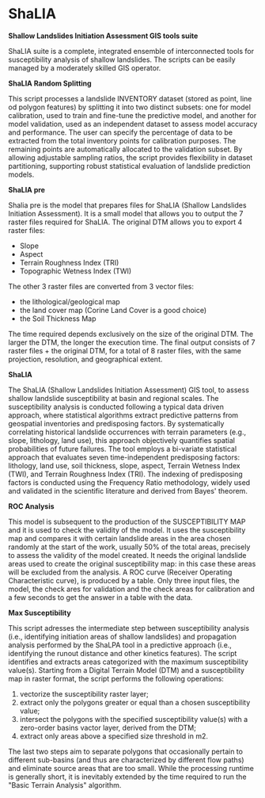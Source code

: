# ShaLIA
<strong>Shallow Landslides Initiation Assessment GIS tools suite</strong>

ShaLIA suite is a complete, integrated ensemble of interconnected tools for susceptibility analysis of shallow landslides. The scripts can be easily managed by a moderately skilled GIS operator.

<strong>ShaLIA Random Splitting</strong>

This script processes a landslide INVENTORY dataset (stored as point, line od polygon features) by splitting it into two distinct subsets: one for model calibration, used to train and fine-tune the predictive model, and another for model validation, used as an independent dataset to assess model accuracy and performance. The user can specify the percentage of data to be extracted from the total inventory points for calibration purposes. The remaining points are automatically allocated to the validation subset. By allowing adjustable sampling ratios, the script provides flexibility in dataset partitioning, supporting robust statistical evaluation of landslide prediction models.

<strong>ShaLIA pre</strong>

Shalia pre is the model that prepares files for ShaLIA (Shallow Landslides Initiation Assessment). It is a small model that allows you to output the 7 raster files required for ShaLIA. The original DTM allows you to export 4 raster files:
- Slope
- Aspect
- Terrain Roughness Index (TRI)
- Topographic Wetness Index (TWI)

The other 3 raster files are converted from 3 vector files:
- the lithological/geological map
- the land cover map (Corine Land Cover is a good choice)
- the Soil Thickness Map

The time required depends exclusively on the size of the original DTM. The larger the DTM, the longer the execution time.
The final output consists of 7 raster files + the original DTM, for a total of 8 raster files, with the same projection, resolution, and geographical extent.

<strong>ShaLIA</strong>

The ShaLIA (Shallow Landslides Initiation Assessment) GIS tool, to assess shallow landslide susceptibility at basin and regional scales. The susceptibility analysis is conducted following a typical data driven approach, where statistical algorithms extract predictive patterns from geospatial inventories and predisposing factors. By systematically correlating historical landslide occurrences with terrain parameters (e.g., slope, lithology, land use), this approach objectively quantifies spatial probabilities of future failures. The tool employs a bi-variate statistical approach that evaluates seven time-independent predisposing factors: lithology, land use, soil thickness, slope, aspect, Terrain Wetness Index (TWI), and Terrain Roughness Index (TRI). The indexing of predisposing factors is conducted using the Frequency Ratio methodology, widely used and validated in the scientific literature and derived from Bayes' theorem.

<strong>ROC Analysis</strong>

This model is subsequent to the production of the SUSCEPTIBILITY MAP and it is used to check the validity of the model. It uses the susceptibility map and compares it with certain landslide areas in the area chosen randomly at the start of the work, usually 50% of the total areas, precisely to assess the validity of the model created. It needs the original landslide areas used to create the original susceptibility map: in this case these areas will be excluded from the analysis. A ROC curve (Receiver Operating Characteristic curve), is produced by a table. Only three input files, the model, the check ares for validation and the check areas for calibration and a few seconds to get the answer in a table with the data. 

<strong>Max Susceptibility</strong>

This script adresses the intermediate step between susceptibility analysis (i.e., identifying initiation areas of shallow landslides) and propagation analysis performed by the ShaLPA tool in a predictive approach (i.e., identifying the runout distance and other kinetics features). The script identifies and extracts areas categorized with the maximum susceptibility value(s). Starting from a Digital Terrain Model (DTM) and a susceptibility map in raster format, the script performs the following operations: 
1.	vectorize the susceptibility raster layer;
2.	extract only the polygons greater or equal than a chosen susceptibility value;
3.	intersect the polygons with the specified susceptibility value(s) with a zero-order basins vactor layer, derived from the DTM;
4.	extract only areas above a specified size threshold in m2.

The last two steps aim to separate polygons that occasionally pertain to different sub-basins (and thus are characterized by different flow paths) and eliminate source areas that are too small. While the processing runtime is generally short, it is inevitably extended by the time required to run the "Basic Terrain Analysis" algorithm.
